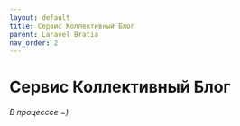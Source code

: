 ```yaml
---
layout: default
title: Сервис Коллективный Блог
parent: Laravel Bratia
nav_order: 2
---
```


# Сервис Коллективный Блог
*В процесссе =)*
